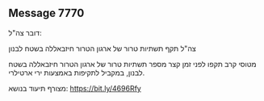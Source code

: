 ## Message 7770

דובר צה"ל:

צה"ל תקף תשתיות טרור של ארגון הטרור חיזבאללה בשטח לבנון

מטוסי קרב תקפו לפני זמן קצר מספר תשתיות טרור של ארגון הטרור חיזבאללה בשטח לבנון, במקביל לתקיפות באמצעות ירי ארטילרי.

מצורף תיעוד בנושא: https://bit.ly/4696Rfy

